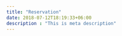 ```yaml
---
title: "Reservation"
date: 2018-07-12T18:19:33+06:00
description : "This is meta description"
---
```


